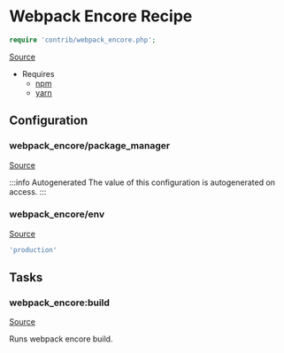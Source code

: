 <!-- DO NOT EDIT THIS FILE! -->
<!-- Instead edit contrib/webpack_encore.php -->
<!-- Then run bin/docgen -->

# Webpack Encore Recipe

```php
require 'contrib/webpack_encore.php';
```

[Source](/contrib/webpack_encore.php)

* Requires
  * [npm](/docs/contrib/npm.md)
  * [yarn](/docs/contrib/yarn.md)

## Configuration
### webpack_encore/package_manager
[Source](https://github.com/deployphp/deployer/blob/master/contrib/webpack_encore.php#L25)


:::info Autogenerated
The value of this configuration is autogenerated on access.
:::




### webpack_encore/env
[Source](https://github.com/deployphp/deployer/blob/master/contrib/webpack_encore.php#L33)



```php title="Default value"
'production'
```



## Tasks

### webpack_encore:build
[Source](https://github.com/deployphp/deployer/blob/master/contrib/webpack_encore.php#L36)

Runs webpack encore build.




